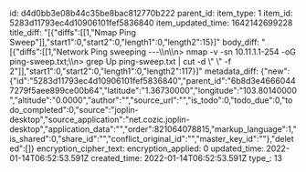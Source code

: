 id: d4d0bb3e08b44c35be8bac812770b222
parent_id: 
item_type: 1
item_id: 5283d11793ec4d10906101fef5836840
item_updated_time: 1642142699228
title_diff: "[{\"diffs\":[[1,\"Nmap Ping Sweep\"]],\"start1\":0,\"start2\":0,\"length1\":0,\"length2\":15}]"
body_diff: "[{\"diffs\":[[1,\"Network Ping sweeping ---\\\n\\\n> nmap -v -sn 10.11.1.1-254 -oG ping-sweep.txt;\\\n> grep Up ping-sweep.txt | cut -d \\\" \\\" -f 2\"]],\"start1\":0,\"start2\":0,\"length1\":0,\"length2\":117}]"
metadata_diff: {"new":{"id":"5283d11793ec4d10906101fef5836840","parent_id":"6b8d3e46660447279f5aee899ce00b64","latitude":"1.36730000","longitude":"103.80140000","altitude":"0.0000","author":"","source_url":"","is_todo":0,"todo_due":0,"todo_completed":0,"source":"joplin-desktop","source_application":"net.cozic.joplin-desktop","application_data":"","order":821064078815,"markup_language":1,"is_shared":0,"share_id":"","conflict_original_id":"","master_key_id":""},"deleted":[]}
encryption_cipher_text: 
encryption_applied: 0
updated_time: 2022-01-14T06:52:53.591Z
created_time: 2022-01-14T06:52:53.591Z
type_: 13